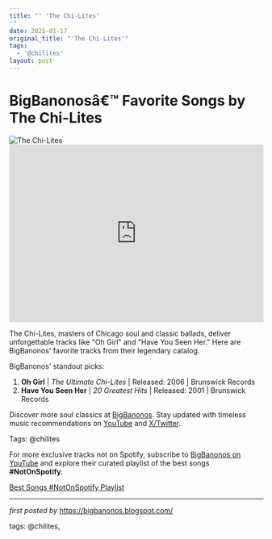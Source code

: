 ```yaml
---
title: "' 'The Chi-Lites'
'"
date: 2025-01-17
original_title: "'The Chi-Lites'"
tags:
  - '@chilites'
layout: post
---
```

<!-- Title of the Post -->
<h1 >BigBanonosâ€™ Favorite Songs by The Chi-Lites</h1> <!-- Featured Image -->
<div > <img src="https://i.scdn.co/image/ab6761610000e5eb8548d37fd495839b1c28ccc1" alt="The Chi-Lites">
</div> <!-- Spotify Embed -->
<div > <iframe src="https://open.spotify.com/embed/playlist/7a2TDhsrKwYCJOiUCTK8kp?utm_source=generator" width="100%" height="352" frameBorder="0" allowfullscreen="" allow="autoplay; clipboard-write; encrypted-media; fullscreen; picture-in-picture" loading="lazy"></iframe>
</div> <!-- Introductory Text -->
<p >The Chi-Lites, masters of Chicago soul and classic ballads, deliver unforgettable tracks like "Oh Girl" and "Have You Seen Her." Here are BigBanonos' favorite tracks from their legendary catalog.</p> <!-- Song Highlights -->
<div > <p>BigBanonos' standout picks:</p> <ol> <li><strong>Oh Girl</strong> | <em>The Ultimate Chi-Lites</em> | Released: 2006 | Brunswick Records</li> <li><strong>Have You Seen Her</strong> | <em>20 Greatest Hits</em> | Released: 2001 | Brunswick Records</li> </ol>
</div> <!-- Footer Links -->
<div > <p>Discover more soul classics at <a href="https://bigbanonos.blogspot.com/" target="_blank">BigBanonos</a>. Stay updated with timeless music recommendations on <a href="https://www.youtube.com/@BigBanonos" target="_blank">YouTube</a> and <a href="https://x.com/bigbanonos" target="_blank">X/Twitter</a>.</p>
</div> <!-- Tags -->
<p >Tags: @chilites</p>


<!--Subscribe and Playlist Links-->
<div>
    <p>For more exclusive tracks not on Spotify, subscribe to <a href="https://www.youtube.com/@BigBanonos" target="_blank">BigBanonos on YouTube</a> and explore their curated playlist of the best songs <strong>#NotOnSpotify</strong>.</p>
    <p><a href="https://www.youtube.com/playlist?list=PLtuNtuTatqI0kFahUCbtbfenC_ET5O_tr" target="_blank">Best Songs #NotOnSpotify Playlist<br /></a></p></div>

<hr />

<p><em>first posted by</em> <a href="https://bigbanonos.blogspot.com/" rel="noopener" target="_new">https://bigbanonos.blogspot.com/</a></p>

<p>tags: @chilites,</p>
